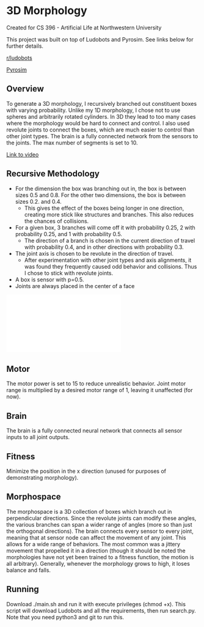 # 3D Morphology
Created for CS 396 - Artificial Life at Northwestern University

This project was built on top of Ludobots and Pyrosim. See links below for further details.

[r/ludobots](https://www.reddit.com/r/ludobots/)

[Pyrosim](https://github.com/ccappelle/pyrosim)
## Overview
To generate a 3D morphology, I recursively branched out constituent boxes with varying probability. Unlike my 1D morphology, I chose not to use spheres and arbitrarily rotated cylinders. In 3D they lead to too many cases where the morphology would be hard to connect and control. I also used revolute joints to connect the boxes, which are much easier to control than other joint types. The brain is a fully connected network from the sensors to the joints. The max number of segments is set to 10.

[Link to video](https://youtu.be/Xvd_xRGgUSE)

## Recursive Methodology
* For the dimension the box was branching out in, the box is between sizes 0.5 and 0.8. For the other two dimensions, the box is between sizes 0.2. and 0.4.
    * This gives the effect of the boxes being longer in one direction, creating more stick like structures and branches. This also reduces the chances of collisions.
* For a given box, 3 branches will come off it with probability 0.25, 2 with probability 0.25, and 1 with probability 0.5.
    * The direction of a branch is chosen in the current direction of travel with probability 0.4, and in other directions with probability 0.3.
* The joint axis is chosen to be revolute in the direction of travel.
    * After experimentation with other joint types and axis alignments, it was found they frequently caused odd behavior and collisions. Thus I chose to stick with revolute joints.
* A box is sensor with p=0.5.
* Joints are always placed in the center of a face

![Diagram](diagram.pdf)
## Motor
The motor power is set to 15 to reduce unrealistic behavior.
Joint motor range is multiplied by a desired motor range of 1, leaving it unaffected (for now).

## Brain
The brain is a fully connected neural network that connects all sensor inputs to all joint outputs.

## Fitness
Minimize the position in the x direction (unused for purposes of demonstrating morphology).

## Morphospace
The morphospace is a 3D collection of boxes which branch out in perpendicular directions. Since the revolute joints can modify these angles, the various branches can span a wider range of angles (more so than just the orthogonal directions). The brain connects every sensor to every joint, meaning that at sensor node can affect the movement of any joint. This allows for a wide range of behaviors. The most common was a jittery movement that propelled it in a direction (though it should be noted the morphologies have not yet been trained to a fitness function, the motion is all arbitrary). Generally, whenever the morphology grows to high, it loses balance and falls. 
## Running
Download ./main.sh and run it with execute privileges (chmod +x). This script will download Ludobots and all the requirements, then run search.py. Note that you need python3 and git to run this.

